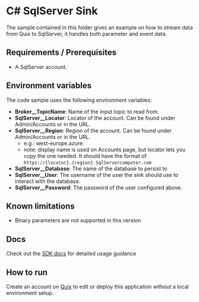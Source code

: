# C# SqlServer Sink

The sample contained in this folder gives an example on how to stream data from Quix to SqlServer, it handles both parameter and event data.

## Requirements / Prerequisites
 - A SqlServer account.

## Environment variables

The code sample uses the following environment variables:

- **Broker__TopicName**: Name of the input topic to read from.
- **SqlServer__Locator**: Locator of the account. Can be found under Admin/Accounts or in the URL.
- **SqlServer__Region**: Region of the account. Can be found under Admin/Accounts or in the URL.
  - e.g.: west-europe.azure. 
  - note: display name is used on Accounts page, but locator lets you copy the one needed. It should have the format of `https://{locator}.{region}.SqlServercomputer.com`
- **SqlServer__Database**: The name of the database to persist to      
- **SqlServer__User**: The username of the user the sink should use to interact with the database.
- **SqlServer__Password**: The password of the user configured above.

## Known limitations 
- Binary parameters are not supported in this version

## Docs
Check out the [SDK docs](https://quix.ai/docs/sdk/introduction.html) for detailed usage guidance

## How to run
Create an account on [Quix](https://portal.platform.quix.ai/self-sign-up?xlink=github) to edit or deploy this application without a local environment setup.
